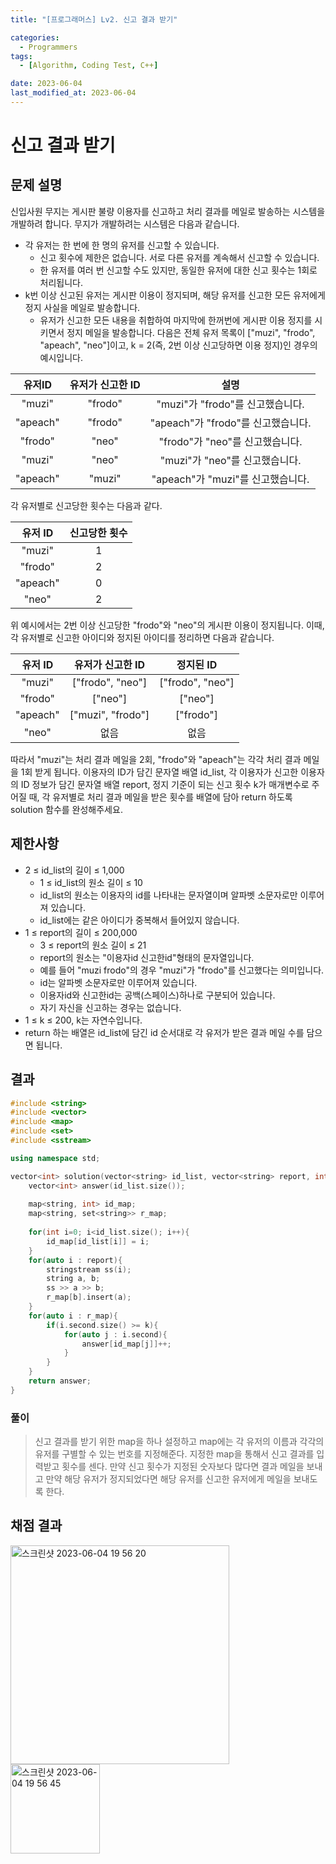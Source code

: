 ```yaml
---
title: "[프로그래머스] Lv2. 신고 결과 받기"

categories:
  - Programmers
tags:
  - [Algorithm, Coding Test, C++]

date: 2023-06-04
last_modified_at: 2023-06-04
---
```

# 신고 결과 받기

## 문제 설명
신입사원 무지는 게시판 불량 이용자를 신고하고 처리 결과를 메일로 발송하는 시스템을 개발하려 합니다. 무지가 개발하려는 시스템은 다음과 같습니다.
- 각 유저는 한 번에 한 명의 유저를 신고할 수 있습니다.
  - 신고 횟수에 제한은 없습니다. 서로 다른 유저를 계속해서 신고할 수 있습니다.
  - 한 유저를 여러 번 신고할 수도 있지만, 동일한 유저에 대한 신고 횟수는 1회로 처리됩니다.
- k번 이상 신고된 유저는 게시판 이용이 정지되며, 해당 유저를 신고한 모든 유저에게 정지 사실을 메일로 발송합니다.
  - 유저가 신고한 모든 내용을 취합하여 마지막에 한꺼번에 게시판 이용 정지를 시키면서 정지 메일을 발송합니다.
다음은 전체 유저 목록이 ["muzi", "frodo", "apeach", "neo"]이고, k = 2(즉, 2번 이상 신고당하면 이용 정지)인 경우의 예시입니다.


|유저ID|유저가 신고한 ID|설명|
|:---:|:---:|:---:|
|"muzi"|"frodo"|"muzi"가 "frodo"를 신고했습니다.|
|"apeach"|"frodo"|"apeach"가 "frodo"를 신고했습니다.|
|"frodo"|"neo"|"frodo"가 "neo"를 신고했습니다.|
|"muzi"|"neo"|"muzi"가 "neo"를 신고했습니다.|
|"apeach"|"muzi"|"apeach"가 "muzi"를 신고했습니다.|

각 유저별로 신고당한 횟수는 다음과 같다.

|유저 ID|신고당한 횟수|
|:---:|:---:|
|"muzi"|1|
|"frodo"|2|
|"apeach"|0|
|"neo"|2|

위 예시에서는 2번 이상 신고당한 "frodo"와 "neo"의 게시판 이용이 정지됩니다. 이때, 각 유저별로 신고한 아이디와 정지된 아이디를 정리하면 다음과 같습니다.

|유저 ID|유저가 신고한 ID|정지된 ID|
|:---:|:---:|:---:|
|"muzi"|["frodo", "neo"]|["frodo", "neo"]|
|"frodo"|["neo"]|["neo"]|
|"apeach"|["muzi", "frodo"]|["frodo"]|
|"neo"|없음|없음|

따라서 "muzi"는 처리 결과 메일을 2회, "frodo"와 "apeach"는 각각 처리 결과 메일을 1회 받게 됩니다.
이용자의 ID가 담긴 문자열 배열 id_list, 각 이용자가 신고한 이용자의 ID 정보가 담긴 문자열 배열 report, 정지 기준이 되는 신고 횟수 k가 매개변수로 주어질 때, 각 유저별로 처리 결과 메일을 받은 횟수를 배열에 담아 return 하도록 solution 함수를 완성해주세요.

## 제한사항
- 2 ≤ id_list의 길이 ≤ 1,000
  - 1 ≤ id_list의 원소 길이 ≤ 10
  - id_list의 원소는 이용자의 id를 나타내는 문자열이며 알파벳 소문자로만 이루어져 있습니다.
  - id_list에는 같은 아이디가 중복해서 들어있지 않습니다.
- 1 ≤ report의 길이 ≤ 200,000
  - 3 ≤ report의 원소 길이 ≤ 21
  - report의 원소는 "이용자id 신고한id"형태의 문자열입니다.
  - 예를 들어 "muzi frodo"의 경우 "muzi"가 "frodo"를 신고했다는 의미입니다.
  - id는 알파벳 소문자로만 이루어져 있습니다.
  - 이용자id와 신고한id는 공백(스페이스)하나로 구분되어 있습니다.
  - 자기 자신을 신고하는 경우는 없습니다.
- 1 ≤ k ≤ 200, k는 자연수입니다.
- return 하는 배열은 id_list에 담긴 id 순서대로 각 유저가 받은 결과 메일 수를 담으면 됩니다.

## 결과
```c++
#include <string>
#include <vector>
#include <map>
#include <set>
#include <sstream>

using namespace std;

vector<int> solution(vector<string> id_list, vector<string> report, int k) {
    vector<int> answer(id_list.size());
    
    map<string, int> id_map;
    map<string, set<string>> r_map;
    
    for(int i=0; i<id_list.size(); i++){
        id_map[id_list[i]] = i;
    }
    for(auto i : report){
        stringstream ss(i);
        string a, b;
        ss >> a >> b;
        r_map[b].insert(a);
    }
    for(auto i : r_map){
        if(i.second.size() >= k){
            for(auto j : i.second){
                answer[id_map[j]]++;
            }
        }
    }
    return answer;
}
```
### 풀이
> 신고 결과를 받기 위한 map을 하나 설정하고 map에는 각 유저의 이름과 각각의 유저를 구별할 수 있는 번호를 지정해준다. 지정한 map을 통해서 신고 결과를 입력받고 횟수를 센다. 만약 신고 횟수가 지정된 숫자보다 많다면 결과 메일을 보내고 만약 해당 유저가 정지되었다면 해당 유저를 신고한 유저에게 메일을 보내도록 한다.

## 채점 결과
<img width="350" alt="스크린샷 2023-06-04 19 56 20" src="https://github.com/ihmmaru99/BOJ/assets/109266664/cfb23d2b-152f-4e7e-a79e-f0518227526d"><br>
<img width="143" alt="스크린샷 2023-06-04 19 56 45" src="https://github.com/ihmmaru99/BOJ/assets/109266664/81276390-bc49-4c04-987f-0a2c2ebd395a">
